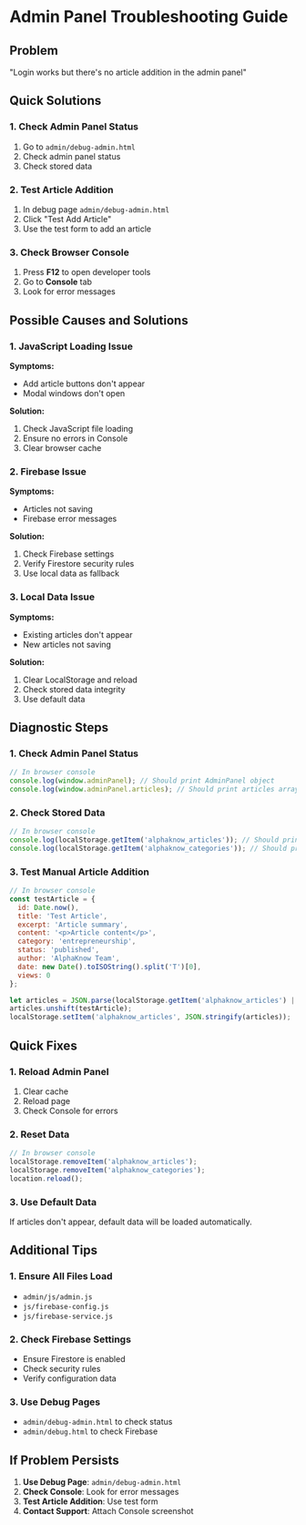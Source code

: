 # Admin Panel Troubleshooting Guide

## Problem
"Login works but there's no article addition in the admin panel"

## Quick Solutions

### 1. Check Admin Panel Status
1. Go to `admin/debug-admin.html`
2. Check admin panel status
3. Check stored data

### 2. Test Article Addition
1. In debug page `admin/debug-admin.html`
2. Click "Test Add Article"
3. Use the test form to add an article

### 3. Check Browser Console
1. Press **F12** to open developer tools
2. Go to **Console** tab
3. Look for error messages

## Possible Causes and Solutions

### 1. JavaScript Loading Issue
**Symptoms:**
- Add article buttons don't appear
- Modal windows don't open

**Solution:**
1. Check JavaScript file loading
2. Ensure no errors in Console
3. Clear browser cache

### 2. Firebase Issue
**Symptoms:**
- Articles not saving
- Firebase error messages

**Solution:**
1. Check Firebase settings
2. Verify Firestore security rules
3. Use local data as fallback

### 3. Local Data Issue
**Symptoms:**
- Existing articles don't appear
- New articles not saving

**Solution:**
1. Clear LocalStorage and reload
2. Check stored data integrity
3. Use default data

## Diagnostic Steps

### 1. Check Admin Panel Status
```javascript
// In browser console
console.log(window.adminPanel); // Should print AdminPanel object
console.log(window.adminPanel.articles); // Should print articles array
```

### 2. Check Stored Data
```javascript
// In browser console
console.log(localStorage.getItem('alphaknow_articles')); // Should print JSON
console.log(localStorage.getItem('alphaknow_categories')); // Should print JSON
```

### 3. Test Manual Article Addition
```javascript
// In browser console
const testArticle = {
  id: Date.now(),
  title: 'Test Article',
  excerpt: 'Article summary',
  content: '<p>Article content</p>',
  category: 'entrepreneurship',
  status: 'published',
  author: 'AlphaKnow Team',
  date: new Date().toISOString().split('T')[0],
  views: 0
};

let articles = JSON.parse(localStorage.getItem('alphaknow_articles') || '[]');
articles.unshift(testArticle);
localStorage.setItem('alphaknow_articles', JSON.stringify(articles));
```

## Quick Fixes

### 1. Reload Admin Panel
1. Clear cache
2. Reload page
3. Check Console for errors

### 2. Reset Data
```javascript
// In browser console
localStorage.removeItem('alphaknow_articles');
localStorage.removeItem('alphaknow_categories');
location.reload();
```

### 3. Use Default Data
If articles don't appear, default data will be loaded automatically.

## Additional Tips

### 1. Ensure All Files Load
- `admin/js/admin.js`
- `js/firebase-config.js`
- `js/firebase-service.js`

### 2. Check Firebase Settings
- Ensure Firestore is enabled
- Check security rules
- Verify configuration data

### 3. Use Debug Pages
- `admin/debug-admin.html` to check status
- `admin/debug.html` to check Firebase

## If Problem Persists

1. **Use Debug Page**: `admin/debug-admin.html`
2. **Check Console**: Look for error messages
3. **Test Article Addition**: Use test form
4. **Contact Support**: Attach Console screenshot 